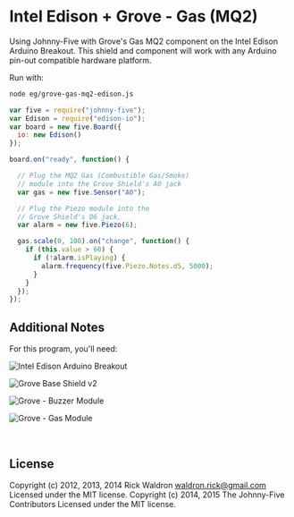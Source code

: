 <!--remove-start-->

# Intel Edison + Grove - Gas (MQ2)

<!--remove-end-->


Using Johnny-Five with Grove's Gas MQ2 component on the Intel Edison Arduino Breakout. This shield and component will work with any Arduino pin-out compatible hardware platform.







Run with:
```bash
node eg/grove-gas-mq2-edison.js
```


```javascript
var five = require("johnny-five");
var Edison = require("edison-io");
var board = new five.Board({
  io: new Edison()
});

board.on("ready", function() {

  // Plug the MQ2 Gas (Combustible Gas/Smoke)
  // module into the Grove Shield's A0 jack
  var gas = new five.Sensor("A0");

  // Plug the Piezo module into the
  // Grove Shield's D6 jack.
  var alarm = new five.Piezo(6);

  gas.scale(0, 100).on("change", function() {
    if (this.value > 60) {
      if (!alarm.isPlaying) {
        alarm.frequency(five.Piezo.Notes.d5, 5000);
      }
    }
  });
});

```








## Additional Notes
For this program, you'll need:

![Intel Edison Arduino Breakout](https://cdn.sparkfun.com//assets/parts/1/0/1/3/9/13097-06.jpg)

![Grove Base Shield v2](http://www.seeedstudio.com/depot/images/product/base%20shield%20V2_01.jpg)

![Grove - Buzzer Module](http://www.seeedstudio.com/depot/images/107020000%201.jpg)

![Grove - Gas Module](http://www.seeedstudio.com/depot/images/product/Gas%20Sensor%20MQ.jpg)


&nbsp;

<!--remove-start-->

## License
Copyright (c) 2012, 2013, 2014 Rick Waldron <waldron.rick@gmail.com>
Licensed under the MIT license.
Copyright (c) 2014, 2015 The Johnny-Five Contributors
Licensed under the MIT license.

<!--remove-end-->
